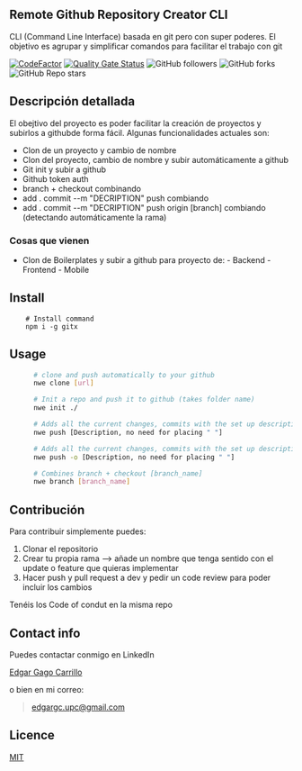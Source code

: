 ## Remote Github Repository Creator CLI

CLI (Command Line Interface) basada en git pero con super poderes. El objetivo es agrupar y simplificar comandos para facilitar el trabajo con git

[![CodeFactor](https://www.codefactor.io/repository/github/gagocarrilloedgar/nwe/badge)](https://www.codefactor.io/repository/github/gagocarrilloedgar/nwe) [![Quality Gate Status](https://sonarcloud.io/api/project_badges/measure?project=gagocarrilloedgar_nwe&metric=alert_status)](https://sonarcloud.io/dashboard?id=gagocarrilloedgar_nwe) ![GitHub followers](https://img.shields.io/github/followers/gagocarrilloedgar?style=social) ![GitHub forks](https://img.shields.io/github/forks/gagocarrilloedgar/gitx?style=social) ![GitHub Repo stars](https://img.shields.io/github/stars/gagocarrilloedgar/gitx?style=social)

## Descripción detallada 

El obejtivo del proyecto es poder facilitar la creación de proyectos y subirlos a githubde forma fácil. Algunas funcionalidades actuales son:

- Clon de un proyecto y cambio de nombre 
- Clon del proyecto, cambio de nombre y subir automáticamente a github
- Git init y subir a github
- Github token auth
- branch + checkout combinando
- add . commit --m "DECRIPTION" push combiando
- add . commit --m "DECRIPTION" push origin [branch] combiando (detectando automáticamente la rama)

### Cosas que vienen

- Clon de Boilerplates y subir a github para proyecto de:
      - Backend
      - Frontend
      - Mobile


## Install


```shell
    # Install command
    npm i -g gitx
```

## Usage

```sh
      # clone and push automatically to your github
      nwe clone [url] 
```

```sh
      # Init a repo and push it to github (takes folder name)
      nwe init ./
```

```sh
      # Adds all the current changes, commits with the set up description and push to the repo
      nwe push [Description, no need for placing " "]
```


```sh
      # Adds all the current changes, commits with the set up description and push to the current branch you are working on at the moment
      nwe push -o [Description, no need for placing " "]
```


```sh
      # Combines branch + checkout [branch_name]
      nwe branch [branch_name]
```


## Contribución 

Para contribuir simplemente puedes:

1. Clonar el repositorio
2. Crear tu propia rama --> añade un nombre que tenga sentido con el update o feature que quieras implementar
3. Hacer push y pull request a dev y pedir un code review para poder incluir los cambios

Tenéis los Code of condut en la misma repo
## Contact info 

Puedes contactar conmigo en LinkedIn

[Edgar Gago Carrillo]()

o bien en mi correo:

> edgargc.upc@gmail.com

## Licence 

[MIT](https://opensource.org/licenses/MIT)
